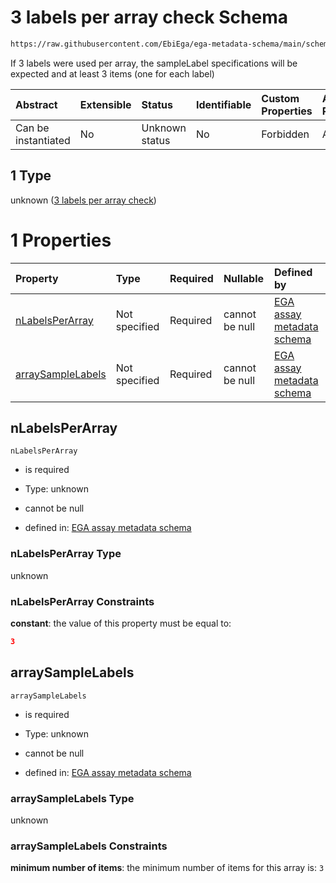 # 3 labels per array check Schema

```txt
https://raw.githubusercontent.com/EbiEga/ega-metadata-schema/main/schemas/EGA.assay.json#/properties/assayTypeSpecifications/properties/arrayAssaySpecifications/anyOf/1
```

If 3 labels were used per array, the sampleLabel specifications will be expected and at least 3 items (one for each label)

| Abstract            | Extensible | Status         | Identifiable | Custom Properties | Additional Properties | Access Restrictions | Defined In                                                                 |
| :------------------ | :--------- | :------------- | :----------- | :---------------- | :-------------------- | :------------------ | :------------------------------------------------------------------------- |
| Can be instantiated | No         | Unknown status | No           | Forbidden         | Allowed               | none                | [EGA.assay.json\*](../../../schemas/EGA.assay.json "open original schema") |

## 1 Type

unknown ([3 labels per array check](ega-3-properties-assay-type-specifications-properties-specifications-of-an-array-assay-anyof-3-labels-per-array-check.md))

# 1 Properties

| Property                                | Type          | Required | Nullable       | Defined by                                                                                                                                                                                                                                                                                                                                                                                 |
| :-------------------------------------- | :------------ | :------- | :------------- | :----------------------------------------------------------------------------------------------------------------------------------------------------------------------------------------------------------------------------------------------------------------------------------------------------------------------------------------------------------------------------------------- |
| [nLabelsPerArray](#nlabelsperarray)     | Not specified | Required | cannot be null | [EGA assay metadata schema](ega-3-properties-assay-type-specifications-properties-specifications-of-an-array-assay-anyof-3-labels-per-array-check-properties-nlabelsperarray.md "https://raw.githubusercontent.com/EbiEga/ega-metadata-schema/main/schemas/EGA.assay.json#/properties/assayTypeSpecifications/properties/arrayAssaySpecifications/anyOf/1/properties/nLabelsPerArray")     |
| [arraySampleLabels](#arraysamplelabels) | Not specified | Required | cannot be null | [EGA assay metadata schema](ega-3-properties-assay-type-specifications-properties-specifications-of-an-array-assay-anyof-3-labels-per-array-check-properties-arraysamplelabels.md "https://raw.githubusercontent.com/EbiEga/ega-metadata-schema/main/schemas/EGA.assay.json#/properties/assayTypeSpecifications/properties/arrayAssaySpecifications/anyOf/1/properties/arraySampleLabels") |

## nLabelsPerArray



`nLabelsPerArray`

* is required

* Type: unknown

* cannot be null

* defined in: [EGA assay metadata schema](ega-3-properties-assay-type-specifications-properties-specifications-of-an-array-assay-anyof-3-labels-per-array-check-properties-nlabelsperarray.md "https://raw.githubusercontent.com/EbiEga/ega-metadata-schema/main/schemas/EGA.assay.json#/properties/assayTypeSpecifications/properties/arrayAssaySpecifications/anyOf/1/properties/nLabelsPerArray")

### nLabelsPerArray Type

unknown

### nLabelsPerArray Constraints

**constant**: the value of this property must be equal to:

```json
3
```

## arraySampleLabels



`arraySampleLabels`

* is required

* Type: unknown

* cannot be null

* defined in: [EGA assay metadata schema](ega-3-properties-assay-type-specifications-properties-specifications-of-an-array-assay-anyof-3-labels-per-array-check-properties-arraysamplelabels.md "https://raw.githubusercontent.com/EbiEga/ega-metadata-schema/main/schemas/EGA.assay.json#/properties/assayTypeSpecifications/properties/arrayAssaySpecifications/anyOf/1/properties/arraySampleLabels")

### arraySampleLabels Type

unknown

### arraySampleLabels Constraints

**minimum number of items**: the minimum number of items for this array is: `3`
